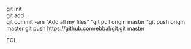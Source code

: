 git init  
git add .  
git commit -am "Add all my files"
"git pull origin master
"git push origin master
git push https://github.com/ebbal/git.git master


EOL
